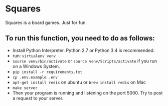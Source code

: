 Squares
=======

Squares is a board games. Just for fun.

To run this function, you need to do as follows:
-----

* Install Python Interpreter. Python 2.7 or Python 3.4 is recommended.
* run: `virtualenv venv`
* `source venv/bin/activate` or `source venv/Scripts/activate` if you run on a Windows System.
* `pip install -r requirements.txt`
* `cp .env.example .env`
* `apt-get install redis` on ubuntu or `brew install redis` on Mac
* `make server`
* Then your program is running and listening on the port 5000. Try to post a request to your server.
